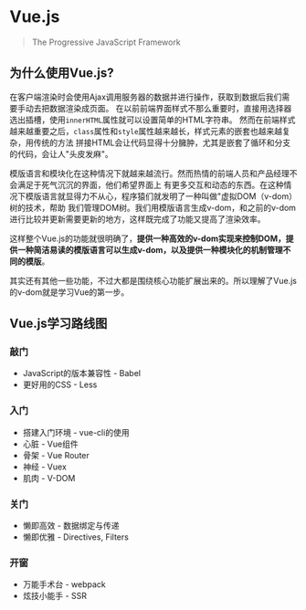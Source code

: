 # Vue.js

> The Progressive JavaScript Framework

## 为什么使用Vue.js?

在客户端渲染时会使用Ajax调用服务器的数据并进行操作，获取到数据后我们需要手动去把数据渲染成页面。
在以前前端界面样式不那么重要时，直接用选择器选出插槽，使用`innerHTML`属性就可以设置简单的HTML字符串。
然而在前端样式越来越重要之后，`class`属性和`style`属性越来越长，样式元素的嵌套也越来越复杂，用传统的方法
拼接HTML会让代码显得十分臃肿，尤其是嵌套了循环和分支的代码，会让人"头皮发麻"。

模版语言和模块化在这种情况下就越来越流行。然而热情的前端人员和产品经理不会满足于死气沉沉的界面，他们希望界面上
有更多交互和动态的东西。在这种情况下模版语言就显得力不从心，程序猿们就发明了一种叫做"虚拟DOM（v-dom）树的技术，帮助
我们管理DOM树。我们用模版语言生成v-dom，和之前的v-dom进行比较并更新需要更新的地方，这样既完成了功能又提高了渲染效率。

这样整个Vue.js的功能就很明确了，**提供一种高效的v-dom实现来控制DOM，提供一种简洁易读的模版语言可以生成v-dom，以及提供一种模块化的机制管理不同的模版**。

其实还有其他一些功能，不过大都是围绕核心功能扩展出来的。所以理解了Vue.js的v-dom就是学习Vue的第一步。

## Vue.js学习路线图

### 敲门

- JavaScript的版本兼容性 - Babel
- 更好用的CSS - Less

### 入门

- 搭建入门环境 - vue-cli的使用
- 心脏 - Vue组件
- 骨架 - Vue Router
- 神经 - Vuex
- 肌肉 - V-DOM

### 关门

- 懒即高效 - 数据绑定与传递
- 懒即优雅 - Directives, Filters

### 开窗

- 万能手术台 - webpack
- 炫技小能手 - SSR

